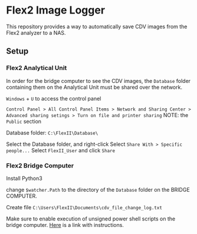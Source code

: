 # Flex2 Image Logger
This repository provides a way to automatically save CDV images from the Flex2 analyzer to a NAS.

## Setup

### Flex2 Analytical Unit
In order for the bridge computer to see the CDV images, the `Database` folder containing them on the Analytical Unit must be shared over the network. 

`Windows` + `U` to access the control panel

`Control Panel > All Control Panel Items > Network and Sharing Center > Advanced sharing setings > Turn on file and printer sharing` NOTE: the `Public` section

Database folder: `C:\FlexII\Database\`

Select the Database folder, and right-click
Select `Share With > Specific people...`
Select `FlexII_User` and click `Share`

### Flex2 Bridge Computer

Install Python3

change `$watcher.Path` to the directory of the `Database` folder on the BRIDGE COMPUTER.

Create file `C:\Users\FlexII\Documents\cdv_file_change_log.txt`

Make sure to enable execution of unsigned power shell scripts on the bridge computer. [Here](https://superuser.com/questions/106360/how-to-enable-execution-of-powershell-scripts) is a link with instructions.

